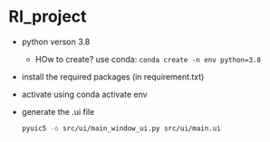 # RI_project

* python verson 3.8
	* HOw to create?
		use conda: `conda create -n env python=3.8`

* install the required packages (in requirement.txt)

* activate using
	conda activate env

* generate the .ui file
	```bash
	pyuic5 -o src/ui/main_window_ui.py src/ui/main.ui 
	```
